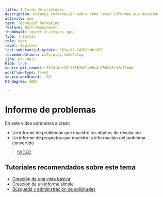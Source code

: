 ```yaml
---
title: Informe de problemas
description: Obtenga información sobre cómo crear informes que muestren problemas pendientes e información de conversión.
activity: use
team: Technical Marketing
feature: Work Management
thumbnail: report-on-issues.jpeg
type: Tutorial
role: User
level: Beginner
last-substantial-update: 2024-07-24T00:00:00Z
recommendations: noDisplay,noCatalog
jira: KT-10072
hide: true
source-git-commit: 609df4be7b1115b7b624d9e8e758845cd2a51bdb
workflow-type: tm+mt
source-wordcount: '56'
ht-degree: 100%

---
```


# Informe de problemas

En este vídeo aprenderá a crear:

* Un informe de problemas que muestre los objetos de resolución
* Un informe de proyectos que muestre la información del problema convertido


>[!VIDEO](https://video.tv.adobe.com/v/3432002/?quality=12&learn=on)


## Tutoriales recomendados sobre este tema

* [Creación de una vista básica](/help/reporting/basic-reporting/create-a-basic-view.md)
* [Creación de un informe simple](/help/reporting/basic-reporting/create-a-simple-report.md)
* [Búsqueda y administración de solicitudes](/help/manage-work/issues-requests/find-requests.md)

